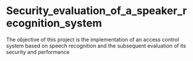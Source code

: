 # Security_evaluation_of_a_speaker_recognition_system
The objective of this project is the implementation of an access control system based on speech  recognition and the subsequent evaluation of its security and performance
